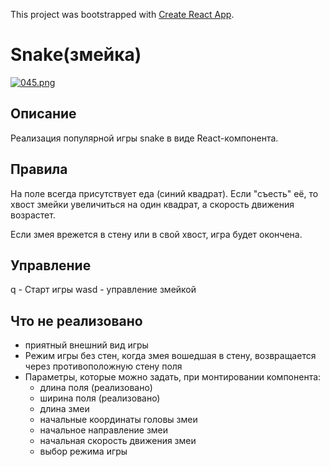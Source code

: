 
This project was bootstrapped with [Create React App](https://github.com/facebookincubator/create-react-app).

# Snake(змейка)
[![045.png](https://s1.postimg.org/7ebw6ovwz3/045.png)](https://postimg.org/image/1sa5stum5n/)

## Описание
Реализация популярной игры snake в виде React-компонента.

## Правила
На поле всегда присутствует еда (синий квадрат).
Если "съесть" её, то хвост змейки увеличиться на один квадрат,
 а скорость движения возрастет.

Если змея врежется в стену или в свой хвост, игра будет окончена.


## Управление
q - Старт игры
wasd - управление змейкой

## Что не реализовано
- приятный внешний вид игры
- Режим игры без стен, когда змея вошедшая в стену,
возвращается через противоположную стену поля
- Параметры, которые можно задать, при монтировании компонента:
  - длина поля (реализовано)
  - ширина поля (реализовано)
  - длина змеи
  - начальные координаты головы змеи
  - начальное направление змеи
  - начальная скорость движения змеи
  - выбор режима игры

